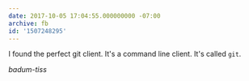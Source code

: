 ```yaml
---
date: 2017-10-05 17:04:55.000000000 -07:00
archive: fb
id: '1507248295'
---
```


I found the perfect git client. It's a command line client. It's called `git`.

*badum-tiss*
